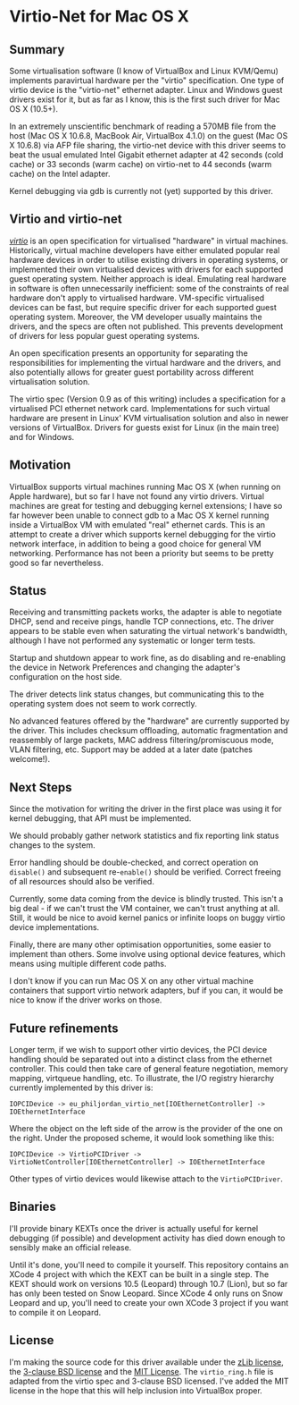 # Virtio-Net for Mac OS X

## Summary

Some virtualisation software (I know of VirtualBox and Linux KVM/Qemu) implements
paravirtual hardware per the "virtio" specification. One type of virtio device
is the "virtio-net" ethernet adapter. Linux and Windows guest drivers exist for
it, but as far as I know, this is the first such driver for Mac OS X (10.5+).

In an extremely unscientific benchmark of reading a 570MB file from the host
(Mac OS X 10.6.8, MacBook Air, VirtualBox 4.1.0) on the guest (Mac OS X 10.6.8)
via AFP file sharing, the virtio-net
device with this driver seems to beat the usual emulated Intel Gigabit ethernet
adapter at 42 seconds (cold cache) or 33 seconds (warm cache) on virtio-net to
44 seconds (warm cache) on the Intel adapter.

Kernel debugging via gdb is currently not (yet) supported by this driver.

## Virtio and virtio-net

[*virtio*][virtio] is an open specification for virtualised "hardware" in
virtual machines. Historically, virtual machine developers have either emulated
popular real hardware devices in order to utilise existing drivers in operating
systems, or implemented their own virtualised devices with drivers for each
supported guest operating system. Neither approach is ideal. Emulating
real hardware in software is often unnecessarily inefficient: some of the
constraints of real hardware don't apply to virtualised hardware. VM-specific
virtualised devices can be fast, but require specific driver for each supported
guest operating system. Moreover, the VM developer usually maintains the drivers,
and the specs are often not published. This prevents development of drivers for
less popular guest operating systems.

An open specification presents an
opportunity for separating the responsibilities for implementing the virtual
hardware and the drivers, and also potentially allows for greater guest
portability across different virtualisation solution.

The virtio spec (Version 0.9 as of this writing) includes a specification for a
virtualised PCI ethernet network card. Implementations for such virtual hardware
are present in Linux' KVM virtualisation solution and also in newer versions of
VirtualBox. Drivers for guests exist for Linux (in the main tree) and for
Windows.

## Motivation

VirtualBox supports virtual machines running Mac OS X (when running
on Apple hardware), but so far I have not found any virtio drivers. Virtual machines
are great for testing and debugging kernel extensions; I have so far however been unable
to connect gdb to a Mac OS X kernel running inside a VirtualBox VM with
emulated "real" ethernet cards. This is an attempt to create a driver which
supports kernel debugging for the virtio network interface, in addition to
being a good choice for general VM networking. Performance has not been a
priority but seems to be pretty good so far nevertheless.

## Status

Receiving and transmitting packets works, the adapter is able to negotiate DHCP,
send and receive pings, handle TCP connections, etc. The driver appears to be
stable even when saturating the virtual network's bandwidth, although I have not
performed any systematic or longer term tests.

Startup and shutdown appear to work fine, as do disabling and re-enabling the
device in Network Preferences and changing the adapter's configuration on the
host side.

The driver detects link status changes, but communicating this to the operating
system does not seem to work correctly.

No advanced features offered by the "hardware" are currently supported by the
driver. This includes checksum offloading, automatic fragmentation and reassembly
of large packets, MAC address filtering/promiscuous mode, VLAN filtering, etc.
Support may be added at a later date (patches welcome!).

## Next Steps

Since the motivation for writing the driver in the first place was using it for
kernel debugging, that API must be implemented.

We should probably gather network statistics and fix reporting link status
changes to the system.

Error handling should be double-checked, and correct operation on `disable()` and
subsequent re-`enable()` should be verified. Correct freeing of all resources
should also be verified.

Currently, some
data coming from the device is blindly trusted. This isn't a big deal - if
we can't trust the VM container, we can't trust anything at all. Still, it would
be nice to avoid kernel panics or infinite loops on buggy virtio device
implementations.

Finally, there are many other optimisation opportunities, some easier to
implement than others. Some involve using optional device features, which means
using multiple different code paths.

I don't know if you can run Mac OS X on any other virtual machine containers
that support virtio network adapters, buf if you can, it would be nice to know
if the driver works on those.

## Future refinements

Longer term, if we wish to support other virtio devices, the PCI device handling
should be separated out into a distinct class from the ethernet controller. This
could then take care of general feature negotiation, memory mapping, virtqueue
handling, etc. To illustrate, the I/O registry hierarchy currently implemented
by this driver is:

    IOPCIDevice -> eu_philjordan_virtio_net[IOEthernetController] -> IOEthernetInterface

Where the object on the left side of the arrow is the provider of the one on the
right. Under the proposed scheme, it would look something like this:

    IOPCIDevice -> VirtioPCIDriver -> VirtioNetController[IOEthernetController] -> IOEthernetInterface

Other types of virtio devices would likewise attach to the `VirtioPCIDriver`.

## Binaries

I'll provide binary KEXTs once the driver is actually useful for kernel debugging
(if possible) and development activity has died down enough to sensibly make an
official release.

Until it's done, you'll need to compile it yourself. This repository contains
an XCode 4 project with which the KEXT can be built in a single step. The KEXT
should work on versions 10.5 (Leopard) through 10.7 (Lion), but so far has only
been tested on Snow Leopard. Since XCode 4 only runs on Snow Leopard and up,
you'll need to create your own XCode 3 project if you want to compile it on
Leopard.

## License

I'm making the source code for this driver available under the [zLib license][zlib],
the [3-clause BSD license][bsd3] and the [MIT License][mit]. The `virtio_ring.h`
file is adapted from the virtio spec and 3-clause BSD licensed. I've added the
MIT license in the hope that this will help inclusion into VirtualBox proper.

[virtio]: http://ozlabs.org/~rusty/virtio-spec/

[bsd3]: http://www.opensource.org/licenses/BSD-3-Clause

[zlib]: http://www.opensource.org/licenses/zLib

[mit]: http://www.opensource.org/licenses/MIT
